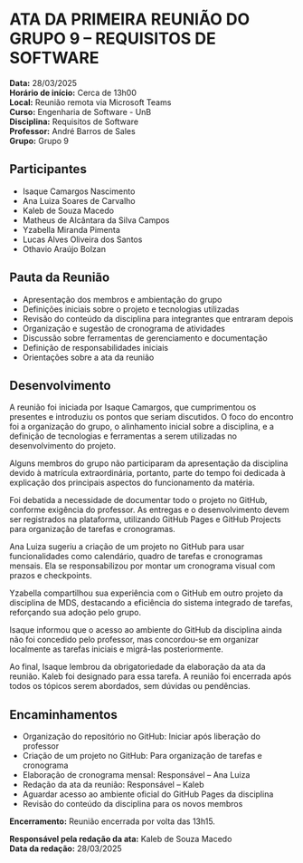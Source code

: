 # ATA DA PRIMEIRA REUNIÃO DO GRUPO 9 – REQUISITOS DE SOFTWARE

**Data:** 28/03/2025  
**Horário de início:** Cerca de 13h00  
**Local:** Reunião remota via Microsoft Teams  
**Curso:** Engenharia de Software - UnB  
**Disciplina:** Requisitos de Software  
**Professor:** André Barros de Sales  
**Grupo:** Grupo 9

## Participantes
- Isaque Camargos Nascimento  
- Ana Luiza Soares de Carvalho  
- Kaleb de Souza Macedo  
- Matheus de Alcântara da Silva Campos  
- Yzabella Miranda Pimenta  
- Lucas Alves Oliveira dos Santos  
- Othavio Araújo Bolzan

## Pauta da Reunião
- Apresentação dos membros e ambientação do grupo  
- Definições iniciais sobre o projeto e tecnologias utilizadas  
- Revisão do conteúdo da disciplina para integrantes que entraram depois  
- Organização e sugestão de cronograma de atividades  
- Discussão sobre ferramentas de gerenciamento e documentação  
- Definição de responsabilidades iniciais  
- Orientações sobre a ata da reunião  

## Desenvolvimento

A reunião foi iniciada por Isaque Camargos, que cumprimentou os presentes e introduziu os pontos que seriam discutidos. O foco do encontro foi a organização do grupo, o alinhamento inicial sobre a disciplina, e a definição de tecnologias e ferramentas a serem utilizadas no desenvolvimento do projeto.

Alguns membros do grupo não participaram da apresentação da disciplina devido à matrícula extraordinária, portanto, parte do tempo foi dedicada à explicação dos principais aspectos do funcionamento da matéria.

Foi debatida a necessidade de documentar todo o projeto no GitHub, conforme exigência do professor. As entregas e o desenvolvimento devem ser registrados na plataforma, utilizando GitHub Pages e GitHub Projects para organização de tarefas e cronogramas.

Ana Luiza sugeriu a criação de um projeto no GitHub para usar funcionalidades como calendário, quadro de tarefas e cronogramas mensais. Ela se responsabilizou por montar um cronograma visual com prazos e checkpoints.

Yzabella compartilhou sua experiência com o GitHub em outro projeto da disciplina de MDS, destacando a eficiência do sistema integrado de tarefas, reforçando sua adoção pelo grupo.

Isaque informou que o acesso ao ambiente do GitHub da disciplina ainda não foi concedido pelo professor, mas concordou-se em organizar localmente as tarefas iniciais e migrá-las posteriormente.

Ao final, Isaque lembrou da obrigatoriedade da elaboração da ata da reunião. Kaleb foi designado para essa tarefa. A reunião foi encerrada após todos os tópicos serem abordados, sem dúvidas ou pendências.

## Encaminhamentos

- Organização do repositório no GitHub: Iniciar após liberação do professor  
- Criação de um projeto no GitHub: Para organização de tarefas e cronograma  
- Elaboração de cronograma mensal: Responsável – Ana Luiza  
- Redação da ata da reunião: Responsável – Kaleb  
- Aguardar acesso ao ambiente oficial do GitHub Pages da disciplina  
- Revisão do conteúdo da disciplina para os novos membros  

**Encerramento:** Reunião encerrada por volta das 13h15.  

**Responsável pela redação da ata:** Kaleb de Souza Macedo  
**Data da redação:** 28/03/2025
